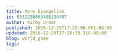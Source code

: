 ```yaml
---
title: More Evangelism
id: 6312236060486196467
author: Kirby Urner
published: 2016-12-29T17:28:00.001-08:00
updated: 2016-12-29T17:28:39.318-08:00
blog: world_game
tags: 
---
```


